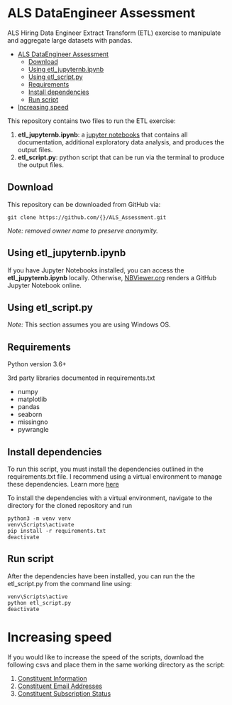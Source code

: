 # ALS DataEngineer Assessment
ALS Hiring Data Engineer Extract Transform (ETL) exercise to manipulate and aggregate large datasets with pandas.

- [ALS DataEngineer Assessment](#als-dataengineer-assessment)
  - [Download](#download)
  - [Using etl_jupyternb.ipynb](#using-etl_jupyternbipynb)
  - [Using etl_script.py](#using-etl_scriptpy)
  - [Requirements](#requirements)
  - [Install dependencies](#install-dependencies)
  - [Run script](#run-script)
- [Increasing speed](#increasing-speed)


This repository contains two files to run the ETL exercise:
  1. **etl_jupyternb.ipynb**: a [jupyter notebooks](https://github.com/jupyter/notebook) that contains all documentation, additional exploratory data analysis, and produces the output files.
  2. **etl_script.py**: python script that can be run via the terminal to produce the output files.


## Download 
This repository can be downloaded from GitHub via:

```
git clone https://github.com/{}/ALS_Assessment.git
```
*Note: removed owner name to preserve anonymity.*


## Using etl_jupyternb.ipynb
If you have Jupyter Notebooks installed, you can access the **etl_jupyternb.ipynb** locally. Otherwise, [NBViewer.org](http://nbviewer.org) renders a GitHub Jupyter Notebook online. 


## Using etl_script.py
_Note:_ This section assumes you are using Windows OS.


## Requirements
Python version 3.6+

3rd party libraries documented in requirements.txt
- numpy
- matplotlib
- pandas 
- seaborn
- missingno
- pywrangle


## Install dependencies
To run this script, you must install the dependencies outlined in the requirements.txt file. I recommend using a virtual environment to manage these dependencies. Learn more [here](https://packaging.python.org/guides/installing-using-pip-and-virtual-environments/)

To install the dependencies with a virtual environment, navigate to the directory for the cloned repository and run 
```
python3 -m venv venv
venv\Scripts\activate
pip install -r requirements.txt
deactivate
```

## Run script
After the dependencies have been installed, you can run the the etl_script.py from the command line using:

```
venv\Scripts\active
python etl_script.py
deactivate
```

# Increasing speed
If you would like to increase the speed of the scripts, download the following csvs and place them in the same working directory as the script:
1. [Constituent Information](https://als-hiring.s3.amazonaws.com/fake_data/2020-07-01_17%3A11%3A00/cons.csv)
2. [Constituent Email Addresses](https://als-hiring.s3.amazonaws.com/fake_data/2020-07-01_17%3A11%3A00/cons_email.csv)
3. [Constituent Subscription Status](https://als-hiring.s3.amazonaws.com/fake_data/2020-07-01_17%3A11%3A00/cons_email_chapter_subscription.csv)

